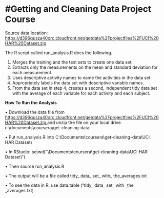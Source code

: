 # #Getting and Cleaning Data Project Course

Source data location: https://d396qusza40orc.cloudfront.net/getdata%2Fprojectfiles%2FUCI%20HAR%20Dataset.zip 


The R script called run_analysis.R does the following. 

1.	Merges the training and the test sets to create one data set.
2.	Extracts only the measurements on the mean and standard deviation for each measurement. 
3.	Uses descriptive activity names to name the activities in the data set
4.	Appropriately labels the data set with descriptive variable names. 
5.	From the data set in step 4, creates a second, independent tidy data set with the average of each variable for each activity and each subject.


**How To Run the Analysis**

•	Download the data file from [https://d396qusza40orc.cloudfront.net/getdata%2Fprojectfiles%2FUCI%20HAR%20Dataset.zip ](https://d396qusza40orc.cloudfront.net/getdata%2Fprojectfiles%2FUCI%20HAR%20Dataset.zip )and unzip the file on your local drive c:\documents\coursera\get-cleaning-data

•	Put run_analysis.R into C:\Documents\coursera\get-cleaning-data\UCI HAR Dataset\

•	In RStudio: setwd("\Documents\\coursera\\get-cleaning-data\UCI HAR Dataset\\")

•	Then source run_analysis.R

•	The output will be a file called tidy_ data_ set_ with_ the_averages.txt
 
•	To see the data in R, use data.table (“tidy_ data_ set_ with _the _averages.txt)



 

